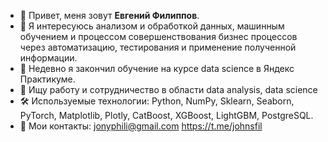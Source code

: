 - 👋 Привет, меня зовут **Евгений Филиппов**.
- 👀 Я интересуюсь анализом и обработкой данных, машинным обучением и процессом совершенствования бизнес процессов через автоматизацию, тестирования и применение полученной информации. 
- 🌱 Недевно я закончил обучение на курсе data science в Яндекс Практикуме.
- 💞️ Ищу работу и сотрудничество в области data analysis, data science
- 🛠 Используемые технологии: Python, NumPy, Sklearn, Seaborn, PyTorch, Matplotlib, Plotly, CatBoost, XGBoost, LightGBM, PostgreSQL.
- 📧 Мои контакты:  jonyphili@gmail.com    https://t.me/johnsfil

<!---
Filruru/Filruru is a ✨ special ✨ repository because its `README.md` (this file) appears on your GitHub profile.
You can click the Preview link to take a look at your changes.
--->
